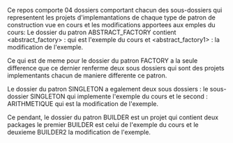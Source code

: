 Ce repos comporte 04 dossiers comportant chacun des sous-dossiers qui representent les projets d'implemantations de chaque type de patron de construction vue en cours et les modifications apportees aux emples du cours:
Le dossier du patron ABSTRACT_FACTORY contient <abstract_factory> : qui est l'exemple du cours et <abstract_factory1> : la modification de l'exemple.

Ce qui est de meme pour le dossier du patron FACTORY a la seule difference que ce dernier renferme deux sous dossiers qui sont des projets implementants chacun de maniere differente ce patron.

Le dossier du patron SINGLETON a egalement deux sous dossiers : le sous-dossier SINGLETON qui implemente l'exemple du cours et le second : ARITHMETIQUE qui est la modification de l'exemple. 

Ce pendant, le dossier du patron BUILDER est un projet qui contient deux packages le premier BUILDER est celui de l'exemple du cours et le deuxieme BUILDER2 la modification de l'exemple.